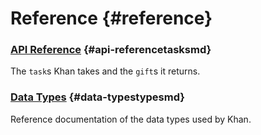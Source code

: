 # Reference {#reference}

### [API Reference](tasks.md) {#api-referencetasksmd}

The `task`s Khan takes and the `gift`s it returns.

### [Data Types](types.md) {#data-typestypesmd}

Reference documentation of the data types used by Khan.
